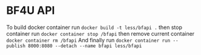 # BF4U API

To build docker container run `docker build -t less/bfapi .`
then stop container run `docker container stop /bfapi`
then remove current container `docker container rm /bfapi`
And finally run `docker container run --publish 8000:8080 --detach --name bfapi less/bfapi`